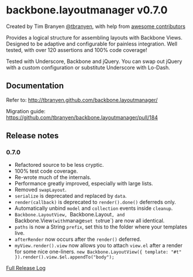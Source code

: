 backbone.layoutmanager v0.7.0
=============================

Created by Tim Branyen [@tbranyen](http://twitter.com/tbranyen), with help
from [awesome contributors](https://github.com/tbranyen/backbone.layoutmanager/contributors)

Provides a logical structure for assembling layouts with Backbone Views.
Designed to be adaptive and configurable for painless integration.  Well tested,
with over 120 assertions and 100% code coverage!

Tested with Underscore, Backbone and jQuery. You can swap out jQuery with a
custom configuration or substitute Underscore with Lo-Dash.

## Documentation ##

Refer to: http://tbranyen.github.com/backbone.layoutmanager/

Migration guide: https://github.com/tbranyen/backbone.layoutmanager/pull/184

## Release notes ##

### 0.7.0 ###

* Refactored source to be less cryptic.
* 100% test code coverage.
* Re-wrote much of the internals.
* Performance greatly improved, especially with large lists.
* Removed `swapLayout`.
* `serialize` is deprecated and replaced by `data`.
* `render(callback)` is deprecated to `render().done()` deferreds only.
* Automatically unbind `model` and `collection` events inside `cleanup`.
* `Backbone.LayoutView, `Backbone.Layout`, and `Backbone.View` (with `manage`
  set to `true`) are now all identical.
* `paths` is now a String `prefix`, set this to the folder where your templates live.
* `afterRender` now occurs after the `render()` deferred.
* `myView.render().view` now allows you to attach `view.el` after a render for
  some nice one-liners.
   `
new Backbone.LayoutView({ template: "#t" }).render().view.$el.appendTo("body");
`

[Full Release Log](https://github.com/tbranyen/backbone.layoutmanager/blob/master/changelog.md)
